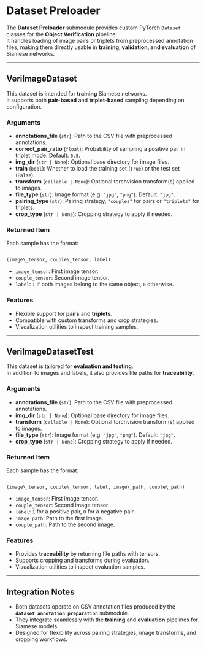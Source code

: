 # Dataset Preloader

The **Dataset Preloader** submodule provides custom PyTorch `Dataset` classes for the **Object Verification** pipeline.  
It handles loading of image pairs or triplets from preprocessed annotation files, making them directly usable in **training, validation, and evaluation** of Siamese networks.

---

## VeriImageDataset

This dataset is intended for **training** Siamese networks.  
It supports both **pair-based** and **triplet-based** sampling depending on configuration.

### Arguments

- **annotations_file** (`str`): Path to the CSV file with preprocessed annotations.  
- **correct_pair_ratio** (`float`): Probability of sampling a positive pair in triplet mode. Default: `0.5`.  
- **img_dir** (`str | None`): Optional base directory for image files.  
- **train** (`bool`): Whether to load the training set (`True`) or the test set (`False`).  
- **transform** (`callable | None`): Optional torchvision transform(s) applied to images.  
- **file_type** (`str`): Image format (e.g. `"jpg"`, `"png"`). Default: `"jpg"`.  
- **pairing_type** (`str`): Pairing strategy, `"couples"` for pairs or `"triplets"` for triplets.  
- **crop_type** (`str | None`): Cropping strategy to apply if needed.  

### Returned Item

Each sample has the format:

```

(image\_tensor, couple\_tensor, label)

```

- `image_tensor`: First image tensor.  
- `couple_tensor`: Second image tensor.  
- `label`: `1` if both images belong to the same object, `0` otherwise.  

### Features

- Flexible support for **pairs** and **triplets**.  
- Compatible with custom transforms and crop strategies.  
- Visualization utilities to inspect training samples.  

---

## VeriImageDatasetTest

This dataset is tailored for **evaluation and testing**.  
In addition to images and labels, it also provides file paths for **traceability**.

### Arguments

- **annotations_file** (`str`): Path to the CSV file with preprocessed annotations.  
- **img_dir** (`str | None`): Optional base directory for image files.  
- **transform** (`callable | None`): Optional torchvision transform(s) applied to images.  
- **file_type** (`str`): Image format (e.g. `"jpg"`, `"png"`). Default: `"jpg"`.  
- **crop_type** (`str | None`): Cropping strategy to apply if needed.  

### Returned Item

Each sample has the format:

```

(image\_tensor, couple\_tensor, label, image\_path, couple\_path)

```

- `image_tensor`: First image tensor.  
- `couple_tensor`: Second image tensor.  
- `label`: `1` for a positive pair, `0` for a negative pair.  
- `image_path`: Path to the first image.  
- `couple_path`: Path to the second image.  

### Features

- Provides **traceability** by returning file paths with tensors.  
- Supports cropping and transforms during evaluation.  
- Visualization utilities to inspect evaluation samples.  

---

## Integration Notes

- Both datasets operate on CSV annotation files produced by the **`dataset_annotation_preparation`** submodule.  
- They integrate seamlessly with the **training** and **evaluation** pipelines for Siamese models.  
- Designed for flexibility across pairing strategies, image transforms, and cropping workflows.  
```
